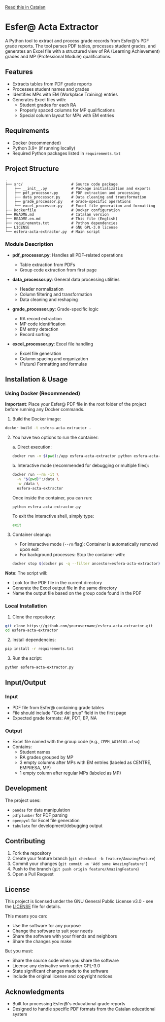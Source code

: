 <!-- In README.md (Català) -->
[Read this in Catalan](README.md)

# Esfer@ Acta Extractor

A Python tool to extract and process grade records from Esfer@'s PDF grade reports. The tool parses PDF tables, processes student grades, and generates an Excel file with a structured view of RA (Learning Achievement) grades and MP (Professional Module) qualifications.

## Features

- Extracts tables from PDF grade reports
- Processes student names and grades
- Identifies MPs with EM (Workplace Training) entries
- Generates Excel files with:
  - Student grades for each RA
  - Properly spaced columns for MP qualifications
  - Special column layout for MPs with EM entries

## Requirements

- Docker (recommended)
- Python 3.9+ (if running locally)
- Required Python packages listed in `requirements.txt`

## Project Structure

```
.
├── src/                      # Source code package
│   ├── __init__.py           # Package initialization and exports
│   ├── pdf_processor.py      # PDF extraction and processing
│   ├── data_processor.py     # Data cleaning and transformation
│   ├── grade_processor.py    # Grade-specific operations
│   └── excel_processor.py    # Excel file generation and formatting
├── Dockerfile                # Docker configuration
├── README.md                 # Catalan version 
├── README.en.md              # This file (English)
├── requirements.txt          # Python dependencies
├── LICENSE                   # GNU GPL-3.0 license
└── esfera-acta-extractor.py  # Main script

```

### Module Description

- **pdf_processor.py**: Handles all PDF-related operations
  - Table extraction from PDFs
  - Group code extraction from first page
  
- **data_processor.py**: General data processing utilities
  - Header normalization
  - Column filtering and transformation
  - Data cleaning and reshaping
  
- **grade_processor.py**: Grade-specific logic
  - RA record extraction
  - MP code identification
  - EM entry detection
  - Record sorting
  
- **excel_processor.py**: Excel file handling
  - Excel file generation
  - Column spacing and organization
  - (Future) Formatting and formulas

## Installation & Usage

### Using Docker (Recommended)

**Important**: Place your Esfer@ PDF file in the root folder of the project before running any Docker commands.

1. Build the Docker image:
```bash
docker build -t esfera-acta-extractor .
```

2. You have two options to run the container:

   a. Direct execution:
   ```bash
   docker run -v $(pwd):/app esfera-acta-extractor python esfera-acta-extractor.py
   ```

   b. Interactive mode (recommended for debugging or multiple files):
   ```bash
   docker run --rm -it \
     -v "$(pwd)":/data \
     -w /data \
     esfera-acta-extractor
   ```
   Once inside the container, you can run:
   ```bash
   python esfera-acta-extractor.py
   ```
   To exit the interactive shell, simply type:
   ```bash
   exit
   ```

3. Container cleanup:
   - For interactive mode (`--rm` flag): Container is automatically removed upon exit
   - For background processes: Stop the container with:
   ```bash
   docker stop $(docker ps -q --filter ancestor=esfera-acta-extractor)
   ```

**Note**: The script will:
- Look for the PDF file in the current directory
- Generate the Excel output file in the same directory
- Name the output file based on the group code found in the PDF

### Local Installation

1. Clone the repository:
```bash
git clone https://github.com/yourusername/esfera-acta-extractor.git
cd esfera-acta-extractor
```

2. Install dependencies:
```bash
pip install -r requirements.txt
```

3. Run the script:
```bash
python esfera-acta-extractor.py
```

## Input/Output

### Input
- PDF file from Esfer@ containing grade tables
- File should include "Codi del grup" field in the first page
- Expected grade formats: A#, PDT, EP, NA

### Output
- Excel file named with the group code (e.g., `CFPM_AG10101.xlsx`)
- Contains:
  - Student names
  - RA grades grouped by MP
  - 3 empty columns after MPs with EM entries (labeled as CENTRE, EMPRESA, MP)
  - 1 empty column after regular MPs (labeled as MP)

## Development

The project uses:
- `pandas` for data manipulation
- `pdfplumber` for PDF parsing
- `openpyxl` for Excel file generation
- `tabulate` for development/debugging output

## Contributing

1. Fork the repository
2. Create your feature branch (`git checkout -b feature/AmazingFeature`)
3. Commit your changes (`git commit -m 'Add some AmazingFeature'`)
4. Push to the branch (`git push origin feature/AmazingFeature`)
5. Open a Pull Request

## License

This project is licensed under the GNU General Public License v3.0 - see the [LICENSE](LICENSE) file for details.

This means you can:
- Use the software for any purpose
- Change the software to suit your needs
- Share the software with your friends and neighbors
- Share the changes you make

But you must:
- Share the source code when you share the software
- License any derivative work under GPL-3.0
- State significant changes made to the software
- Include the original license and copyright notices

## Acknowledgments

- Built for processing Esfer@'s educational grade reports
- Designed to handle specific PDF formats from the Catalan educational system